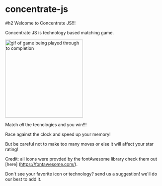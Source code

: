 # concentrate-js

#h2 Welcome to Concentrate JS!!!

Concentrate JS is technology based matching game.

<img src="url" alt="gif of game being played through to completion" width="250" height="250">

Match *all* the tecnologies and you win!!!

Race against the clock and speed up your memory!

But be careful not to make too many moves or else it will affect your star rating!

Credit: all icons were provded by the fontAwesome library check them out [here] (https://fontawesome.com/).

Don't see your favorite icon or technology? send us a suggestion! we'll do our best to add it.



